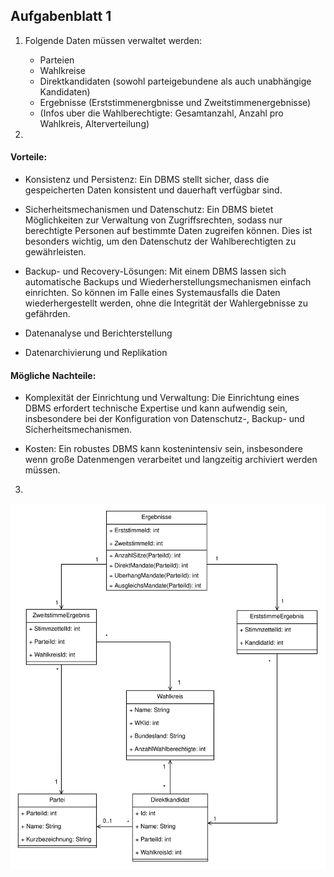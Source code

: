 ## Aufgabenblatt 1

1. Folgende Daten müssen verwaltet werden:
      * Parteien
      * Wahlkreise
      * Direktkandidaten (sowohl parteigebundene als auch unabhängige Kandidaten)
      * Ergebnisse (Erststimmenergbnisse und Zweitstimmenergebnisse)
      * (Infos uber die Wahlberechtigte: Gesamtanzahl, Anzahl pro Wahlkreis, Alterverteilung)
 
2. 
 #### Vorteile:
   * Konsistenz und Persistenz: Ein DBMS stellt sicher, dass die gespeicherten Daten konsistent und dauerhaft verfügbar sind.
  
   * Sicherheitsmechanismen und Datenschutz: Ein DBMS bietet Möglichkeiten zur Verwaltung von Zugriffsrechten, sodass nur berechtigte Personen auf bestimmte Daten zugreifen können. Dies ist besonders wichtig, um den Datenschutz der Wahlberechtigten zu gewährleisten.

   * Backup- und Recovery-Lösungen: Mit einem DBMS lassen sich automatische Backups und Wiederherstellungsmechanismen einfach einrichten. So können im Falle eines Systemausfalls die Daten wiederhergestellt werden, ohne die Integrität der Wahlergebnisse zu gefährden.

   * Datenanalyse und Berichterstellung
  
   * Datenarchivierung und Replikation

#### Mögliche Nachteile:
   * Komplexität der Einrichtung und Verwaltung: Die Einrichtung eines DBMS erfordert technische Expertise und kann aufwendig sein, insbesondere bei der Konfiguration von Datenschutz-, Backup- und Sicherheitsmechanismen.

   * Kosten: Ein robustes DBMS kann kostenintensiv sein, insbesondere wenn große Datenmengen verarbeitet und langzeitig archiviert werden müssen.
  
3.  

<img src="resources/UML_Wahlen_final.png">

